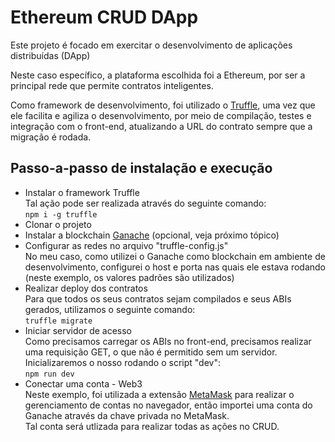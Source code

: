 ﻿# Ethereum CRUD DApp

Este projeto é focado em exercitar o desenvolvimento de aplicações distribuídas (DApp)

Neste caso específico, a plataforma escolhida foi a Ethereum, por ser a principal rede
que permite contratos inteligentes.

Como framework de desenvolvimento, foi utilizado o [Truffle](https://trufflesuite.com/),
uma vez que ele facilita e agiliza o desenvolvimento, por meio de compilação, testes e
integração com o front-end, atualizando a URL do contrato sempre que a migração é rodada.

## Passo-a-passo de instalação e execução

* Instalar o framework Truffle  
  Tal ação pode ser realizada através do seguinte comando:  
  `npm i -g truffle`
* Clonar o projeto
* Instalar a blockchain [Ganache](https://trufflesuite.com/ganache/) (opcional, veja próximo tópico)
* Configurar as redes no arquivo "truffle-config.js"  
  No meu caso, como utilizei o Ganache como blockchain
  em ambiente de desenvolvimento, configurei o host e porta nas quais ele estava rodando (neste exemplo, os valores padrões são utilizados)
* Realizar deploy dos contratos  
  Para que todos os seus contratos sejam compilados e seus ABIs gerados, utilizamos o seguinte comando:  
  `truffle migrate`
* Iniciar servidor de acesso  
  Como precisamos carregar os ABIs no front-end, precisamos realizar uma requisição GET, o que não é permitido sem um servidor. Inicializaremos o nosso rodando o script "dev":  
  `npm run dev`
* Conectar uma conta - Web3  
  Neste exemplo, foi utilizada a extensão [MetaMask](https://metamask.io/) para realizar o gerenciamento de contas no navegador, então importei uma conta do Ganache através da chave privada no MetaMask.  
  Tal conta será utlizada para realizar todas as ações no CRUD.
  
